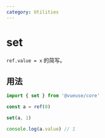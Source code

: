 ```yaml
---
category: Utilities
---
```


# set

`ref.value = x` 的简写。

## 用法

```ts
import { set } from '@vueuse/core'

const a = ref(0)

set(a, 1)

console.log(a.value) // 1
```
